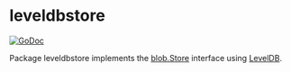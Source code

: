 # leveldbstore

[![GoDoc](https://img.shields.io/static/v1?label=godoc&message=reference&color=white)](https://pkg.go.dev/github.com/creachadair/leveldbstore)

Package leveldbstore implements the [blob.Store][bs] interface using [LevelDB][leveldb].

[bs]: https://godoc.org/github.com/creachadair/ffs/blob#Store
[leveldb]: https://pkg.go.dev/github.com/syndtr/goleveldb/leveldb
